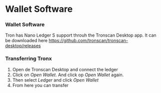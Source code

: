 # Wallet Software

### Wallet Software

Tron has Nano Ledger S support throuh the Tronscan Desktop app. 
It can be downloaded here <https://github.com/tronscan/tronscan-desktop/releases>

### Transferring Tronx ###

1. Open de Tronscan Desktop and connect the ledger
2. Click on *Open Wallet*. And click op *Open Wallet* again.
3. Then select *Ledger* and click *Open Wallet*
4. From here you can transfer